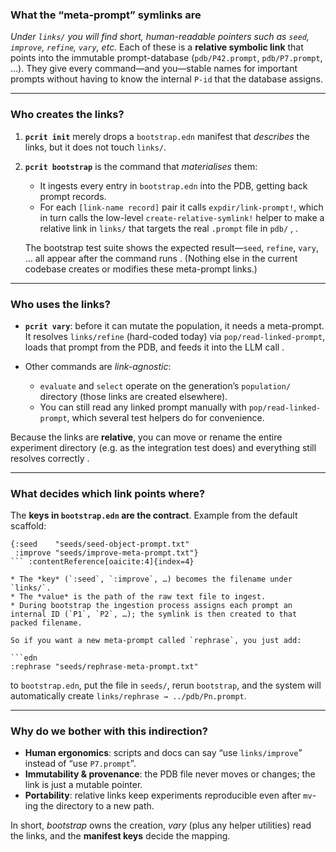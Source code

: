 ### What the “meta-prompt” symlinks are

*Under `links/` you will find short, human-readable pointers such as `seed`, `improve`, `refine`, `vary`, etc.*
Each of these is a **relative symbolic link** that points into the immutable prompt-database (`pdb/P42.prompt`, `pdb/P7.prompt`, …). They give every command—and you—stable names for important prompts without having to know the internal `P-id` that the database assigns.

---

### Who creates the links?

1. **`pcrit init`** merely drops a `bootstrap.edn` manifest that *describes* the links, but it does not touch `links/`.
2. **`pcrit bootstrap`** is the command that *materialises* them:

   * It ingests every entry in `bootstrap.edn` into the PDB, getting back prompt records.
   * For each `[link-name record]` pair it calls `expdir/link-prompt!`, which in turn calls the low-level `create-relative-symlink!` helper to make a relative link in `links/` that targets the real `.prompt` file in `pdb/` , .

   The bootstrap test suite shows the expected result—`seed`, `refine`, `vary`, … all appear after the command runs .
   (Nothing else in the current codebase creates or modifies these meta-prompt links.)

---

### Who uses the links?

* **`pcrit vary`**: before it can mutate the population, it needs a meta-prompt.
  It resolves `links/refine` (hard-coded today) via `pop/read-linked-prompt`, loads that prompt from the PDB, and feeds it into the LLM call .
* Other commands are *link-agnostic*:

  * `evaluate` and `select` operate on the generation’s `population/` directory (those links are created elsewhere).
  * You can still read any linked prompt manually with `pop/read-linked-prompt`, which several test helpers do for convenience.

Because the links are **relative**, you can move or rename the entire experiment directory (e.g. as the integration test does) and everything still resolves correctly .

---

### What decides which link points where?

The **keys in `bootstrap.edn` are the contract**.  Example from the default scaffold:

````edn
{:seed    "seeds/seed-object-prompt.txt"
 :improve "seeds/improve-meta-prompt.txt"}
``` :contentReference[oaicite:4]{index=4}

* The *key* (`:seed`, `:improve`, …) becomes the filename under `links/`.
* The *value* is the path of the raw text file to ingest.
* During bootstrap the ingestion process assigns each prompt an internal ID (`P1`, `P2`, …); the symlink is then created to that packed filename.

So if you want a new meta-prompt called `rephrase`, you just add:

```edn
:rephrase "seeds/rephrase-meta-prompt.txt"
````

to `bootstrap.edn`, put the file in `seeds/`, rerun `bootstrap`, and the system will automatically create `links/rephrase → ../pdb/Pn.prompt`.

---

### Why do we bother with this indirection?

* **Human ergonomics**: scripts and docs can say “use `links/improve`” instead of “use `P7.prompt`”.
* **Immutability & provenance**: the PDB file never moves or changes; the link is just a mutable pointer.
* **Portability**: relative links keep experiments reproducible even after `mv`-ing the directory to a new path.

In short, *bootstrap* owns the creation, *vary* (plus any helper utilities) read the links, and the **manifest keys** decide the mapping.
